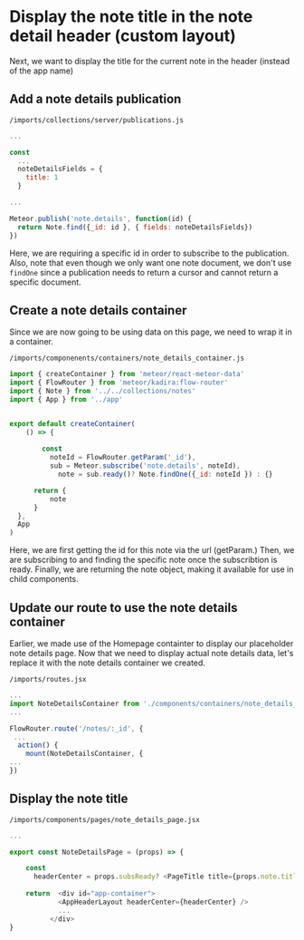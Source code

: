 # Display the note title in the note detail header (custom layout)

Next, we want to display the title for the current note in the header (instead of the app name)

## Add a note details publication

``` /imports/collections/server/publications.js ```

```js
...

const
  ...
  noteDetailsFields = {
    title: 1
  }

...

Meteor.publish('note.details', function(id) {
  return Note.find({_id: id }, { fields: noteDetailsFields})
})
```

Here, we are requiring a specific id in order to subscribe to the publication. Also, note that even though we only want one note document, we don't use  ``` findOne ``` since a publication needs to return a cursor and cannot return a specific document.

## Create a note details container

Since we are now going to be using data on this page, we need to wrap it in a container.


``` /imports/componenents/containers/note_details_container.js ```

```js
import { createContainer } from 'meteor/react-meteor-data'
import { FlowRouter } from 'meteor/kadira:flow-router'
import { Note } from '../../collections/notes'
import { App } from '../app'


export default createContainer(
	() => {
		
		const
		  noteId = FlowRouter.getParam('_id'),
		  sub = Meteor.subscribe('note.details', noteId),
			note = sub.ready()? Note.findOne({_id: noteId }) : {}

	  return {
		  note
	  }
  },
  App
)
```

Here, we are first getting the id for this note via the url (getParam.)  Then, we are subscribing to and finding the specific note once the subscribtion is ready. Finally, we are returning the note object, making it available for use in child components.

 ## Update our route to use the note details container

Earlier, we made use of the Homepage containter to display our placeholder note details page.  Now that we need to display actual note details data, let's replace it with the note details container we created.

``` /imports/routes.jsx ```

```js
...
import NoteDetailsContainer from './components/containers/note_details_container'
...

FlowRouter.route('/notes/:_id', {
 ...
  action() {
    mount(NoteDetailsContainer, {
...
})

```
 
 
 ## Display the note title
 
 ``` /imports/components/pages/note_details_page.jsx ```

```js
...

export const NoteDetailsPage = (props) => {

	const
	  headerCenter = props.subsReady? <PageTitle title={props.note.title} /> : null
	  
	return  <div id="app-container">
            <AppHeaderLayout headerCenter={headerCenter} />
            ...
          </div>
}
```





